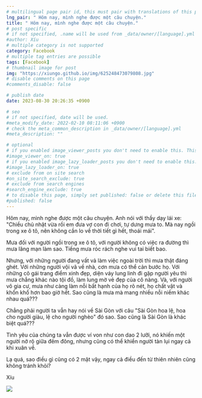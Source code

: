 ```yaml
---
# multilingual page pair id, this must pair with translations of this page. (This name must be unique)
lng_pair: " Hôm nay, mình nghe được một câu chuyện."
title: " Hôm nay, mình nghe được một câu chuyện."
# post specific
# if not specified, .name will be used from _data/owner/[language].yml
#author: Xíu
# multiple category is not supported
category: Facebook
# multiple tag entries are possible
tags: [Facebook]
# thumbnail image for post
img: "https://xiungo.github.io/img/625248473079808.jpg"
# disable comments on this page
#comments_disable: false

# publish date
date: 2023-08-30 20:26:35 +0900

# seo
# if not specified, date will be used.
#meta_modify_date: 2022-02-10 08:11:06 +0900
# check the meta_common_description in _data/owner/[language].yml
#meta_description: ""

# optional
# if you enabled image_viewer_posts you don't need to enable this. This is only if image_viewer_posts = false
#image_viewer_on: true
# if you enabled image_lazy_loader_posts you don't need to enable this. This is only if image_lazy_loader_posts = false
#image_lazy_loader_on: true
# exclude from on site search
#on_site_search_exclude: true
# exclude from search engines
#search_engine_exclude: true
# to disable this page, simply set published: false or delete this file
#published: false
---
```


<!-- outline-start -->

Hôm nay, mình nghe được một câu chuyện. Anh nói với thầy dạy lái xe: "Chiều chủ nhật vừa rồi em đưa vợ con đi chơi, tự dưng mưa to. Mà nay ngồi trong xe ô tô, nên không cần lo về thời tiết gì hết, thoái mái".

Mưa đối với người ngồi trong xe ô tô, với người không có việc ra đường thì mưa lãng mạn làm sao. Tiếng mưa róc rách nghe vui tai biết bao.

Nhưng, với những người đang vất vả làm việc ngoài trời thì mưa thật đáng ghét. Với những người vội vã về nhà, cơn mưa có thể cản bước họ. Với những cô gái trang điểm xinh đẹp, diện váy lung linh đi gặp người yêu thì mưa chẳng khác nào tội đồ, làm lung mờ vẻ đẹp của cô nàng. Và, với người vô gia cư, mưa như càng làm nỗi bất hạnh của họ rõ nét, họ chất vật và khổn khổ hơn bao giờ hết. Sao cũng là mưa mà mang nhiều nỗi niềm khác nhau quá???

Chẳng phải người ta vẫn hay nói về Sài Gòn với câu "Sài Gòn hoa lệ, hoa cho người giàu, lệ cho người nghèo" đó sao. Sao cũng là Sài Gòn là khác biệt quá???

Tình yêu của chúng ta vẫn được ví von như con dao 2 lưỡi, nó khiến một người nở rộ giữa đêm đông, nhưng cũng có thể khiển người tàn lụi ngay cả khi xuân về.

Lạ quá, sao điều gì cũng có 2 mặt vậy, ngay cả điều đến từ thiên nhiên cũng không tránh khỏi?

Xíu

<!-- outline-end -->

<img src= "https://xiungo.github.io/img/625248473079808.jpg">
